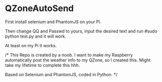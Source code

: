 # QZoneAutoSend

First install selenium and PhantomJS on your Pi.

Then change QQ and Passwd to yours, input the desired text and run #sudo python test.py and it will work.

At least on my Pi it works.

/*
This Repo is created by a noob.
I want to make my Raspberry automatically post the weather info to my QZone, so I created this.
Might take my lifetime to complete this hhh.

Based on Selenium and PhantomJS, coded in Python.
*/

